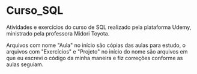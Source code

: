 # Curso_SQL
Atividades e exercícios do curso de SQL realizado pela plataforma Udemy, ministrado pela professora Midori Toyota.

Arquivos com nome "Aula" no início são cópias das aulas para estudo, o arquivos com "Exercícios" e "Projeto" no início do nome são arquivos em que eu escrevi o código da minha maneira e fiz correções conforme as aulas seguiam.


